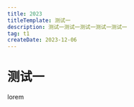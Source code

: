 ```yaml
---
title: 2023
titleTemplate: 测试一
description: 测试一测试一测试一测试一测试一
tag: t1
createDate: 2023-12-06
---
```


# 测试一

lorem 